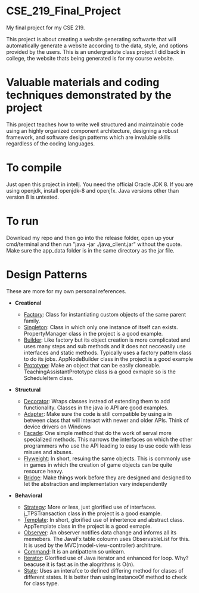 # CSE_219_Final_Project
My final project for my CSE 219.

This project is about creating a website generating softwarte that will automatically generate a website according to the data, style, and options provided by the users. This is an undergradute class project I did back in college, the website thats being generated is for my course website. 

# Valuable materials and coding techniques demonstrated by the project
This project teaches how to write well structured and maintainable code using an highly organized component architecture, designing a robust framework, and software design patterns which are invaluble skills regardless of the coding languages. 

# To compile
Just open this project in intellj. You need the official Oracle JDK 8. If you are using openjdk, install openjdk-8 and openjfx. Java versions other than version 8 is untested. 
  
# To run
Download my repo and then go into the release folder, open up your cmd/terminal and then run "java  -jar ./java_client.jar" without the quote. Make sure the app_data folder is in the same directory as the jar file.

# Design Patterns
These are more for my own personal references.

* **Creational**
  * [Factory](https://www.tutorialspoint.com/design_pattern/factory_pattern.htm): Class for instantiating custom objects of the same parent family. 
  * [Singleton](https://www.tutorialspoint.com/design_pattern/singleton_pattern.htm): Class in which only one instance of itself can exists. PropertyManager class in the project is a good example.
  * [Builder](https://www.tutorialspoint.com/design_pattern/builder_pattern.htm): Like factory but its object creation is more complicated and uses many steps and sub methods and it does not necceasily use interfaces and static methods. Typically uses a factory pattern class to do its jobs. AppNodeBuilder class in the project is a good example
  * [Prototype](https://www.tutorialspoint.com/design_pattern/prototype_pattern.htm): Make an object that can be easily cloneable. TeachingAssistantPrototype class is a good exmaple so is the ScheduleItem class.

* **Structural**
  * [Decorator](https://www.tutorialspoint.com/design_pattern/decorator_pattern.htm): Wraps classes instead of extending them to add functionality. Classes in the java io API are good examples.
  * [Adapter](https://www.tutorialspoint.com/design_pattern/adapter_pattern.htm): Make sure the code is still compatible by using a in between class that will interact with newer and older APIs. Think of device drivers on Windows
  * [Facade](https://www.tutorialspoint.com/design_pattern/facade_pattern.htm): One simple method that do the work of serval more specialized methods. This narrows the interfaces on which the other programmers who use the API leading to easy to use code with less misues and abuses. 
  * [Flyweight](https://www.tutorialspoint.com/design_pattern/flyweight_pattern.htm): In short, resuing the same objects. This is commonly use in games in which the creation of game objects can be quite resource heavy. 
  * [Bridge](https://www.tutorialspoint.com/design_pattern/bridge_pattern.htm): Make things work before they are designed and designed to let the abstraction and implementation vary independently
 
 * **Behavioral**
   * [Strategy](https://www.tutorialspoint.com/design_pattern/strategy_pattern.htm): More or less, just glorified use of interfaces. j_TPSTransaction class in the project is a good example. 
   * [Template](https://www.tutorialspoint.com/design_pattern/template_pattern.htm): In short, glorified use of inhertence and abstract class. AppTemplate class in the project is a good exmaple.
   * [Observer](https://www.tutorialspoint.com/design_pattern/observer_pattern.htm): An observer notifies data change and informs all its memebers. The JavaFx table coloumn uses ObservableList for this. It is used by the MVC(model-view-controller) architrure. 
   * [Command](https://www.tutorialspoint.com/design_pattern/command_pattern.htm): It is an antipattern so unlearn.
   * [Iterator](https://www.tutorialspoint.com/design_pattern/iterator_pattern.htm): Glorified use of Java iterator and enhanced for loop. Why? beacuse it is fast as in the alogrithms is O(n).
   * [State](https://www.tutorialspoint.com/design_pattern/state_pattern.htm): Uses an interafce to defined differing method for clases of different states. It is better than using instanceOf method to check for class type. 
 


